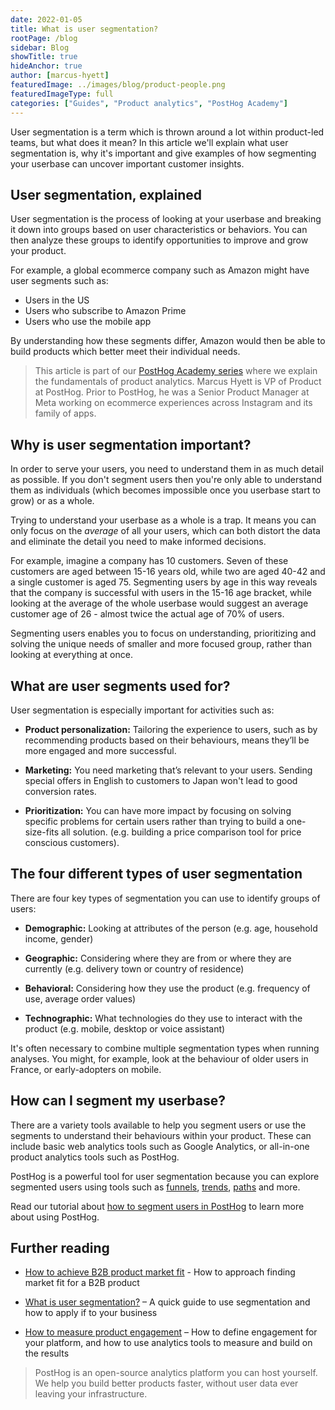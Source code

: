 ```yaml
---
date: 2022-01-05
title: What is user segmentation?
rootPage: /blog
sidebar: Blog
showTitle: true
hideAnchor: true
author: [marcus-hyett]
featuredImage: ../images/blog/product-people.png
featuredImageType: full
categories: ["Guides", "Product analytics", "PostHog Academy"]
---
```


User segmentation is a term which is thrown around a lot within product-led teams, but what does it mean? In this article we'll explain what user segmentation is, why it's important and give examples of how segmenting your userbase can uncover important customer insights. 

## User segmentation, explained

User segmentation is the process of looking at your userbase and breaking it down into groups based on user characteristics or behaviors. You can then analyze these groups to identify opportunities to improve and grow your product.

For example, a global ecommerce company such as Amazon might have user segments such as: 

- Users in the US 
- Users who subscribe to Amazon Prime
- Users who use the mobile app

By understanding how these segments differ, Amazon would then be able to build products which better meet their individual needs.

> This article is part of our [PostHog Academy series](/blog/categories/posthog-academy) where we explain the fundamentals of product analytics. Marcus Hyett is VP of Product at PostHog. Prior to PostHog, he was a Senior Product Manager at Meta working on ecommerce experiences across Instagram and its family of apps. 

## Why is user segmentation important?

In order to serve your users, you need to understand them in as much detail as possible. If you don't segment users then you're only able to understand them as individuals (which becomes impossible once you userbase start to grow) or as a whole. 

Trying to understand your userbase as a whole is a trap. It means you can only focus on the _average_ of all your users, which can both distort the data and eliminate the detail you need to make informed decisions.  

For example, imagine a company has 10 customers. Seven of these customers are aged between 15-16 years old, while two are aged 40-42 and a single customer is aged 75. Segmenting users by age in this way reveals that the company is successful with users in the 15-16 age bracket, while looking at the average of the whole userbase would suggest an average customer age of 26 - almost twice the actual age of 70% of users. 

Segmenting users enables you to focus on understanding, prioritizing and solving the unique needs of smaller and more focused group, rather than looking at everything at once. 

 <NewsletterForm
compact
/>

## What are user segments used for?

User segmentation is especially important for activities such as:

- **Product personalization:** Tailoring the experience to users, such as by recommending products based on their behaviours, means they’ll be more engaged and more successful.

- **Marketing:** You need marketing that’s relevant to your users. Sending special offers in English to customers to Japan won't lead to good conversion rates.

- **Prioritization:** You can have more impact by focusing on solving specific problems for certain users rather than trying to build a one-size-fits all solution. (e.g. building a price comparison tool for price conscious customers).

## The four different types of user segmentation

There are four key types of segmentation you can use to identify groups of users: 

* **Demographic:** Looking at attributes of the person (e.g. age, household income, gender)

* **Geographic:** Considering where they are from or where they are currently (e.g. delivery town or country of residence)

* **Behavioral:** Considering how they use the product (e.g. frequency of use, average order values)

* **Technographic:** What technologies do they use to interact with the product (e.g. mobile, desktop or voice assistant)

It's often necessary to combine multiple segmentation types when running analyses. You might, for example, look at the behaviour of older users in France, or early-adopters on mobile. 

## How can I segment my userbase?

There are a variety tools available to help you segment users or use the segments to understand their behaviours within your product. These can include basic web analytics tools such as Google Analytics, or all-in-one product analytics tools such as PostHog. 

PostHog is a powerful tool for user segmentation because you can explore segmented users using tools such as [funnels](/product/funnels), [trends](/product/trends), [paths](/product/user-paths) and more. 

Read our tutorial about [how to segment users in PostHog](/docs/tutorials/how-to-segment-users) to learn more about using PostHog.

## Further reading

- [How to achieve B2B product market fit](/blog/how-to-product-market-fit) - How to approach finding market fit for a B2B product

- [What is user segmentation?](/blog/how-to-do-user-segmentation) – A quick guide to use segmentation and how to apply if to your business

- [How to measure product engagement](/blog/how-to-measure-product-engagement) – How to define engagement for your platform, and how to use analytics tools to measure and build on the results

> PostHog is an open-source analytics platform you can host yourself. We help you build better products faster, without user data ever leaving your infrastructure.

<ArrayCTA />